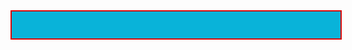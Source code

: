 <!DOCTYPE html>
<html>
<head>

<style>
#typing-text {
	width: 530px;
	height: 47px;
	font-size: 15px;
	border: solid 2px #db0909;
	color: #080202;
	background-color: #09b3d9;
	text-align: center;
	font-family: Arial;
	overflow: hidden;
	font-weight: bold;
	padding: 5px;
	resize: none;
	outline: none;
	box-sizing: border-box;
}
</style>
</head>
<body>
<textarea id="typing-text" readonly></textarea>

<script>
(() => {
	let TypingSpeed = 50;
	let NxtMsgDelay = 1000;
	let CharacterPos = 0;
	let MsgBuffer = "";
	let MsgIndex = 0;
	let delay;
	let id = document.getElementById("typing-text");
	let messages =
[
	"Welcome to our Higher Languages Programming repository on GitHub!\n\nWe're thrilled to have you here, where the world of programming languages reaches new heights. This repository is dedicated to exploring and developing advanced programming languages that push the boundaries of what's possible in software development.\n\nWhether you're a seasoned programmer or just starting your coding journey, this repository is a treasure trove of knowledge, innovation, and collaboration. You'll find a wealth of resources, tools, and cutting-edge research that will broaden your understanding of high-level programming languages.\n\nFeel free to dive in, explore the code, contribute your own creations, and engage with fellow developers. We believe in the power of community and open collaboration, where diverse minds converge to shape the future of programming.\n\nFrom functional programming to domain-specific languages, from compiler design to advanced type systems, we cover a wide range of topics that will challenge and inspire you. Expect to encounter fascinating discussions, insightful code snippets, and thought-provoking projects that will elevate your programming skills to new heights.\n\nRemember, this is not just a repository; it's a platform for learning, sharing ideas, and fostering innovation. Together, we can push the boundaries of what programming languages can achieve and unlock new possibilities for software development.\n\nJoin us on this exciting journey and be part of the revolution in higher languages programming. Your contributions, ideas, and enthusiasm will shape the future of this repository and the programming world at large.\n\nOnce again, welcome to our Higher Languages Programming repository. Happy coding!\n\nBest regards,\n[Your Name]"
]

	// https://www.html-code-generator.com/html/typewriter-text-scroller
	const StartTyping = () => {
		if (CharacterPos != messages[MsgIndex].length) {
			MsgBuffer += messages[MsgIndex].charAt(CharacterPos);
			id.value = MsgBuffer+(CharacterPos != messages[MsgIndex].length-1 ? "_":"");
			delay = TypingSpeed;
			id.scrollTop = id.scrollHeight; 
		} else {
			delay = NxtMsgDelay;
			MsgBuffer   = "";
			CharacterPos = -1;
			if (MsgIndex!= messages.length-1){
				MsgIndex++;
			}else {
				MsgIndex = 0;
			}
		}
		CharacterPos++;
		setTimeout(StartTyping, delay);
	}
	StartTyping();
})();

</script>

</body>
</html>

